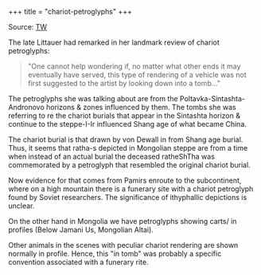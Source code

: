 +++
title = "chariot-petroglyphs"
+++

Source: [TW](https://threadreaderapp.com/thread/1619221438761934850.html)


The late Littauer had remarked in her landmark review of chariot petroglyphs: 

> "One cannot help wondering if, no matter what other ends it may eventually have served, this type of rendering of a vehicle was not first suggested to the artist by looking down into a tomb..."

The petroglyphs she was talking about are from the Poltavka-Sintashta-Andronovo horizons & zones influenced by them. The tombs she was referring to re the chariot burials that appear in the Sintashta horizon & continue to the steppe-I-Ir influenced Shang age of what became China.

The chariot burial is that drawn by von Dewall in from Shang age burial. Thus, it seems that ratha-s depicted in Mongolian steppe are from a time when instead of an actual burial the deceased ratheShTha was commemorated by a petroglyph that resembled the original chariot burial.

Now evidence for that comes from Pamirs enroute to the subcontinent, where on a high mountain there is a funerary site with a chariot petroglyph found by Soviet researchers. The significance of ithyphallic depictions is unclear. 

On the other hand in Mongolia we have petroglyphs showing carts/ in profiles (Below Jamani Us, Mongolian Altai). 

Other animals in the scenes with peculiar chariot rendering are shown normally in profile. Hence, this "in tomb" was probably a specific convention associated with a funerary rite. 

